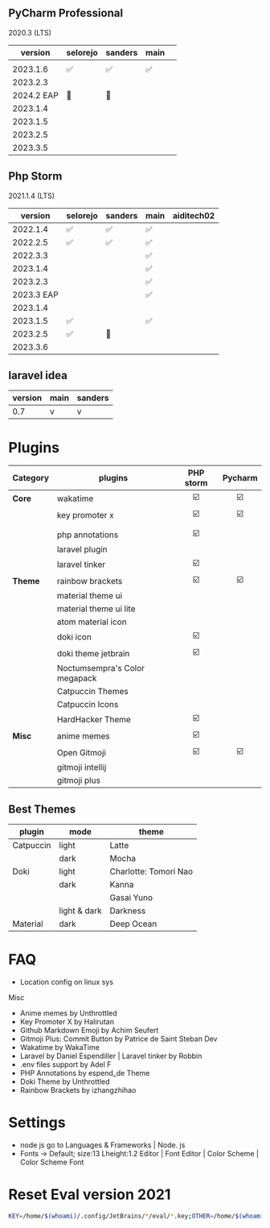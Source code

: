 ## PyCharm Professional
2020.3 (LTS)

| version    | selorejo | sanders | main |     |
| ---------- | -------- | ------- | ---- | --- |
|            |          |         |      |     |
| 2023.1.6   | ✅        | ✅       | ✅    |     |
| 2023.2.3   |          |         |      |     |
| 2024.2 EAP | 🚧       | 🚧      |      |     |
| 2023.1.4   |          |         |      |     |
| 2023.1.5   |          |         |      |     |
| 2023.2.5   |          |         |      |     |
| 2023.3.5   |          |         |      |     |

## Php Storm
2021.1.4 (LTS)

| version    | selorejo | sanders | main | aiditech02 |
| ---------- | -------- | ------- | ---- | ---------- |
| 2022.1.4   | ✅        | ✅       | ✅    |            |
| 2022.2.5   | ✅        | ✅       | ✅    |            |
| 2022.3.3   |          |         | ✅    |            |
| 2023.1.4   |          |         | ✅    |            |
| 2023.2.3   |          |         | ✅    |            |
| 2023.3 EAP |          |         | ✅    |            |
| 2023.1.4   |          |         |      |            |
| 2023.1.5   | ✅        |         | ✅    |            |
| 2023.2.5   | ✅        | 🚧      |      |            |
| 2023.3.6   |          |         |      |            |


## laravel idea

| version | main | sanders |
| ------- | ---- | ------- |
| 0.7     | v    | v       |

# Plugins

| Category  | plugins                       | PHP storm | Pycharm |
| --------- | ----------------------------- | :-------: | :-----: |
| **Core**  | wakatime                      |    ☑️     |   ☑️    |
|           | key promoter x                |    ☑️     |   ☑️    |
|           |                               |           |         |
|           | php annotations               |    ☑️     |         |
|           | laravel plugin                |           |         |
|           | laravel tinker                |    ☑️     |         |
| **Theme** | rainbow brackets              |    ☑️     |   ☑️    |
|           | material theme ui             |           |         |
|           | material theme ui lite        |           |         |
|           | atom material icon            |           |         |
|           | doki icon                     |    ☑️     |         |
|           | doki theme jetbrain           |    ☑️     |         |
|           | Noctumsempra's Color megapack |           |         |
|           | Catpuccin Themes              |           |         |
|           | Catpuccin Icons               |           |         |
|           | HardHacker Theme              |    ☑️     |         |
| **Misc**  | anime memes                   |    ☑️     |         |
|           | Open Gitmoji                  |    ☑️     |   ☑️    |
|           | gitmoji intellij              |           |         |
|           | gitmoji plus                  |           |         |
## Best Themes
| plugin    | mode         | theme                 |
| --------- | ------------ | --------------------- |
| Catpuccin | light        | Latte                 |
|           | dark         | Mocha                 |
| Doki      | light        | Charlotte: Tomori Nao |
|           | dark         | Kanna                 |
|           |              | Gasai Yuno            |
|           | light & dark | Darkness              |
| Material  | dark         | Deep Ocean            |
 # FAQ
- Location config on linux sys


Misc
- Anime memes by Unthrottled
- Key Promoter X by Halirutan
- Github Markdown Emoji by Achim Seufert
- Gitmoji Plus: Commit Button by Patrice de Saint Steban
Dev
- Wakatime by WakaTime
- Laravel by Daniel Espendiller | Laravel tinker by Robbin
- .env files support by Adel F
- PHP Annotations by espend_de
Theme
- Doki Theme by Unthrottled
- Rainbow Brackets by izhangzhihao


# Settings
- node js
  go to Languages & Frameworks | Node. js
- Fonts -> Default; size:13 Lheight:1.2
  Editor | Font
  Editor | Color Scheme | Color Scheme Font

# Reset Eval version 2021
```sh
KEY=/home/$(whoami)/.config/JetBrains/*/eval/*.key;OTHER=/home/$(whoami)/.config/JetBrains/*/options/other.xml;PHPSTORM=/home/$(whoami)/.java/.userPrefs/jetbrains/phpstorm;WEBSTORM=/home/$(whoami)/.java/.userPrefs/jetbrains/webstorm;PYCHARM=/home/$(whoami)/.java/.userPrefs/jetbrains/pycharm;RIDER=/home/$(whoami)/.java/.userPrefs/jetbrains/rider;CLION=/home/$(whoami)/.java/.userPrefs/jetbrains/clion;DATALORE=/home/$(whoami)/.java/.userPrefs/jetbrains/datalore;DATAGRIP=/home/$(whoami)/.java/.userPrefs/jetbrains/datagrip;RUBYMINE=/home/$(whoami)/.java/.userPrefs/jetbrains/rubymine;APPCODE=/home/$(whoami)/.java/.userPrefs/jetbrains/appcode;GOLAND=/home/$(whoami)/.java/.userPrefs/jetbrains/goland;rm -f $KEY $OTHER;rm -rf $PHPSTORM $WEBSTORM $PYCHARM $RIDER $CLION $DATALORE $DATAGRIP $RUBYMINE $APPCODE $GOLAND;echo "processing: find existing file, please wait ...";echo "processing: delete existing eval key ...";echo "processing: file deleted.";echo "done: success reseting your Jerbrains IDE.";
```
